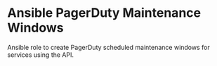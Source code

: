 # Ansible PagerDuty Maintenance Windows
Ansible role to create PagerDuty scheduled maintenance windows for services using the API.
